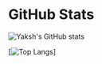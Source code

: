 # GitHub Stats
![Yaksh's GitHub stats](https://github-readme-stats.vercel.app/api?username=YakshHaranwala&show_icons=true&theme=dracula&count_private=true)

[![Top Langs](https://github-readme-stats.vercel.app/api/top-langs/?username=YakshHaranwala&layout=compact)]
